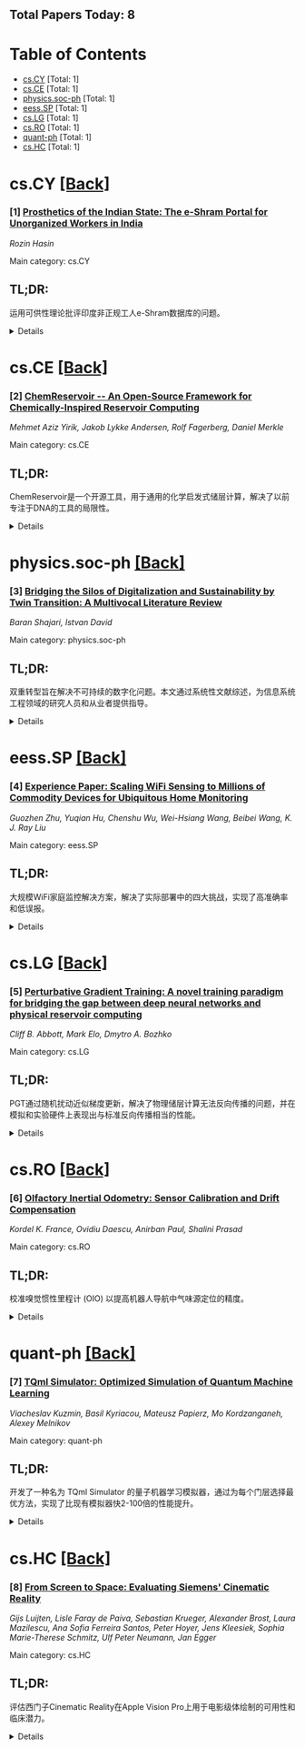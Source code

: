 ## Total Papers Today: 8

<div id=toc></div>

# Table of Contents

- [cs.CY](#cs.CY) [Total: 1]
- [cs.CE](#cs.CE) [Total: 1]
- [physics.soc-ph](#physics.soc-ph) [Total: 1]
- [eess.SP](#eess.SP) [Total: 1]
- [cs.LG](#cs.LG) [Total: 1]
- [cs.RO](#cs.RO) [Total: 1]
- [quant-ph](#quant-ph) [Total: 1]
- [cs.HC](#cs.HC) [Total: 1]


<div id='cs.CY'></div>

# cs.CY [[Back]](#toc)

### [1] [Prosthetics of the Indian State: The e-Shram Portal for Unorganized Workers in India](https://arxiv.org/abs/2503.05714)
*Rozin Hasin*

Main category: cs.CY

## TL;DR: 
运用可供性理论批评印度非正规工人e-Shram数据库的问题。

<details>
  <summary>Details</summary>

## Motivation: 
该研究旨在审视并批评印度非正规经济部门中为非组织工人设立的e-Shram数字门户/数据库在操作化、可访问性和认知方面存在的问题。

## Method: 
本研究通过运用可供性理论，对e-Shram数据库进行了审视和批判性分析。

## Result: 
研究结果是对e-Shram数据库在为劳动者操作化方面提出了批评，并指出了其在可访问性和认知方面存在的问题。

## Conclusion:
该研究得出结论，e-Shram数据库在为劳动者提供服务时，其操作化、可访问性和认知方面存在显著问题。

## ai_Abstract: 
本研究论文分析了印度非正规经济部门中针对非组织工人的数字门户/数据库e-Shram。论文运用可供性理论，批判性地审视了该数据库对劳动者的操作化，并指出了其在可访问性和认知方面存在的问题。

## 摘要翻译: 
本研究论文审视了当今印度非正规经济部门中非组织工人的数字门户/数据库：e-Shram。我运用可供性理论，批评了该数据库对劳动者的操作化，以及可访问性和认知方面的问题。

</details>


<div id='cs.CE'></div>

# cs.CE [[Back]](#toc)

### [2] [ChemReservoir -- An Open-Source Framework for Chemically-Inspired Reservoir Computing](https://arxiv.org/abs/2506.04249)
*Mehmet Aziz Yirik, Jakob Lykke Andersen, Rolf Fagerberg, Daniel Merkle*

Main category: cs.CE

## TL;DR: 
ChemReservoir是一个开源工具，用于通用的化学启发式储层计算，解决了以前专注于DNA的工具的局限性。

<details>
  <summary>Details</summary>

## Motivation: 
现有的化学信息学中化学启发式储层计算工具（如Yahiro和Nguyen开发的）主要侧重于DNA化学，并且维护状况不佳，限制了它们的可用性。因此，需要一个适当的开源工具。

## Method: 
本研究引入了ChemReservoir，一个用于化学启发式储层计算的开源框架。与以往专注于DNA化学的研究不同，ChemReservoir是一个用于构建和分析化学启发式储层的通用框架，它通过确保增强的测试、评估和可重复性来解决先前研究中的局限性。

## Result: 
该工具使用各种基于循环的储层拓扑进行了评估，并在记忆容量任务中的一系列配置中表现出稳定的性能。

## Conclusion:
ChemReservoir提供了一个通用、开源的化学启发式储层计算解决方案，克服了以前特定于DNA且维护不善的工具的局限性，并表现出稳定的性能。

## ai_Abstract: 
ChemReservoir是一个开源框架，用于化学启发式储层计算。它解决了现有工具主要关注DNA化学且维护不善的局限性，提供了一个通用的构建和分析化学启发式储层的平台，并通过增强测试、评估和可重复性来提高可用性。该工具在记忆容量任务中表现出稳定的性能。

## 摘要翻译: 
储层计算是一种循环神经网络，它使用固定且非线性的动力系统（称为储层）将输入映射到更高维空间。在文献中，储层有多种类型，从硅基到体外。在化学信息学中，以前的研究通过开发基于模拟的化学启发式硅基储层模型为该领域做出了贡献。Yahiro 使用基于DNA的化学反应网络作为其储层，Nguyen 开发了一种基于Gillespie算法的DNA化学启发工具。然而，这些软件工具主要侧重于DNA化学，并且它们的维护状况限制了其当前的可用性。由于这些限制，需要一个适当的开源工具。本研究介绍了ChemReservoir，一个用于化学启发式储层计算的开源框架。与以前专注于DNA化学的研究相比，ChemReservoir是一个用于构建和分析化学启发式储层的通用框架，它还通过确保增强的测试、评估和可重复性来解决这些先前研究中的局限性。该工具使用各种基于循环的储层拓扑进行了评估，并在记忆容量任务中的一系列配置中表现出稳定的性能。

</details>


<div id='physics.soc-ph'></div>

# physics.soc-ph [[Back]](#toc)

### [3] [Bridging the Silos of Digitalization and Sustainability by Twin Transition: A Multivocal Literature Review](https://arxiv.org/abs/2506.04267)
*Baran Shajari, Istvan David*

Main category: physics.soc-ph

## TL;DR: 
双重转型旨在解决不可持续的数字化问题。本文通过系统性文献综述，为信息系统工程领域的研究人员和从业者提供指导。

<details>
  <summary>Details</summary>

## Motivation: 
数字化日益增长的不可持续性问题，尤其是在生态方面，最终将限制社会的数字化能力和人类解决问题的能力。信息系统工程必须找到支持双重转型的方法。

## Method: 
系统性地调查关于双重转型的学术文献和灰色文献。

## Result: 
澄清了关键概念，并为研究人员和从业者提供了指导，以引导他们的创新工作。

## Conclusion:
摘要中未提及。

## ai_Abstract: 
本文介绍了“双重转型”的概念，即以相互支持的方式并行进行数字化和可持续性转型，以应对日益严重的不可持续数字化问题。文章强调了信息系统工程支持双重转型的必要性，并通过系统性文献综述，旨在阐明关键概念并为研究人员和从业者提供创新指导。

## 摘要翻译: 
双重转型是指以相互支持的方式并行进行数字化和可持续性转型，或者用通俗的话说，是“IT和数据的绿色化以及通过IT和数据实现绿色化”。双重转型旨在应对日益增长的不可持续数字化问题，特别是在生态意义上。忽视这个问题最终将限制社会的数字化能力和人类解决问题的能力。信息系统工程必须通过其大量的知识体系、方法和技术来支持双重转型之旅。为此，我们系统性地调查了关于双重转型的学术文献和灰色文献，澄清了关键概念，并为研究人员和从业者提供了指导，以引导他们的创新工作。

</details>


<div id='eess.SP'></div>

# eess.SP [[Back]](#toc)

### [4] [Experience Paper: Scaling WiFi Sensing to Millions of Commodity Devices for Ubiquitous Home Monitoring](https://arxiv.org/abs/2506.04322)
*Guozhen Zhu, Yuqian Hu, Chenshu Wu, Wei-Hsiang Wang, Beibei Wang, K. J. Ray Liu*

Main category: eess.SP

## TL;DR: 
大规模WiFi家庭监控解决方案，解决了实际部署中的四大挑战，实现了高准确率和低误报。

<details>
  <summary>Details</summary>

## Motivation: 
传统的基于摄像头和传感器的家庭监控方案存在局限性。WiFi家庭监控作为一种非侵入式替代方案具有潜力，但在大规模实际部署中面临非人为运动误报、CSI测量不一致、多用户环境干扰以及边缘设备计算限制等挑战，阻碍了现有研究的实际应用。

## Method: 
本文提出了一个实用且可扩展的WiFi感知系统，通过两年的综合评估，涉及280个边缘设备、16个场景和超过400万个运动样本进行验证。该系统解决了非人为运动误报、CSI不一致、多用户干扰和计算资源限制等挑战，并集成了感知与通信功能。

## Result: 
该解决方案在多样化的真实家庭环境中实现了92.61%的准确率，将非人为运动导致的误报从63.1%降低到8.4%，并将CSI传输开销降低了99.72%。系统支持同时进行WiFi感知和数据传输。

## Conclusion:
本文通过弥合理论研究与商业部署之间的差距，为在实际环境中扩展WiFi感知提供了实用见解，其发现和策略可推广到各种WiFi感知应用。

## ai_Abstract: 
这篇论文介绍了一个大规模WiFi家庭监控解决方案的开发和部署经验，该方案已在全球超过1000万个路由器和1亿个智能灯泡上运行。论文识别并解决了实际部署中的四大挑战，包括非人为运动误报、CSI测量不一致、多用户环境干扰以及边缘设备计算限制。通过全面的两年评估，该系统在真实环境中实现了92.61%的准确率，显著降低了误报率和传输开销。该工作旨在为WiFi感知的商业化部署提供实用指导。

## 摘要翻译: 
WiFi家庭监控已成为传统基于摄像头和传感器的解决方案的一种引人注目的替代方案，通过利用现有的无线基础设施，以最小的侵入性提供广泛的覆盖。本文介绍了开发和部署大规模WiFi感知解决方案的关键见解和经验教训，该解决方案目前已在全球超过1000万个商用现成路由器和1亿个智能灯泡上运行。通过这次广泛的部署，我们识别出阻碍现有研究实际应用的四个现实挑战：1）非人为运动（例如宠物）经常触发误报；2）低成本WiFi芯片组和异构硬件导致信道状态信息（CSI）测量不一致；3）多用户环境中的运动干扰使居住者区分变得复杂；4）边缘设备的计算限制和有限的云传输阻碍了实时处理。为了解决这些挑战，我们提出了一个实用且可扩展的系统，通过涉及280个边缘设备、16个场景和超过400万个运动样本的全面两年评估进行了验证。我们的解决方案在多样化的真实家庭中实现了92.61%的准确率，同时将非人为运动引起的误报从63.1%降低到8.4%，并将CSI传输开销降低了99.72%。值得注意的是，我们的系统集成了感知和通信，支持在家庭WiFi网络上同时进行WiFi感知和数据传输。虽然本文侧重于家庭监控，但我们的发现和策略可推广到各种WiFi感知应用。通过弥合理论研究与商业部署之间的差距，这项工作为在实际环境中扩展WiFi感知提供了实用见解。

</details>


<div id='cs.LG'></div>

# cs.LG [[Back]](#toc)

### [5] [Perturbative Gradient Training: A novel training paradigm for bridging the gap between deep neural networks and physical reservoir computing](https://arxiv.org/abs/2506.04523)
*Cliff B. Abbott, Mark Elo, Dmytro A. Bozhko*

Main category: cs.LG

## TL;DR: 
PGT通过随机扰动近似梯度更新，解决了物理储层计算无法反向传播的问题，并在模拟和实验硬件上表现出与标准反向传播相当的性能。

<details>
  <summary>Details</summary>

## Motivation: 
物理储层计算由于其黑盒性质，无法执行反向传播，这是其一个关键限制。

## Method: 
PGT从物理学中的微扰理论中汲取灵感，利用网络参数空间中的随机扰动，仅通过前向传播来近似梯度更新。

## Result: 
PGT在模拟神经网络架构（包括密集网络和带储层层的Transformer模型）以及使用磁振子自振环作为物理储层的实验硬件上均展示了可行性。在反向传播不切实际或不可能的情况下，PGT可以实现与标准反向传播方法相当的性能。

## Conclusion:
PGT代表着将物理储层集成到更深层神经网络架构中并实现人工智能训练显著能效增益的一个有希望的步骤。

## ai_Abstract: 
PGT是一种受微扰理论启发的训练方法，它通过随机扰动近似梯度更新，解决了物理储层计算无法反向传播的问题。该方法在模拟和实验硬件上均表现出可行性，并在反向传播受限的情况下实现了与标准反向传播相当的性能，为将物理储层集成到深度神经网络中并提高AI训练能效提供了新途径。

## 摘要翻译: 
我们引入了扰动梯度训练（PGT），这是一种新颖的训练范式，它克服了物理储层计算的一个关键限制：由于物理储层的黑盒性质而无法执行反向传播。PGT从物理学中的微扰理论中汲取灵感，利用网络参数空间中的随机扰动，仅通过前向传播来近似梯度更新。我们在模拟神经网络架构（包括密集网络和带储层层的Transformer模型）以及使用磁振子自振环作为物理储层的实验硬件上，展示了这种方法的可行性。我们的结果表明，在反向传播不切实际或不可能的情况下，PGT可以实现与标准反向传播方法相当的性能。PGT代表着将物理储层集成到更深层神经网络架构中并实现人工智能训练显著能效增益的一个有希望的步骤。

</details>


<div id='cs.RO'></div>

# cs.RO [[Back]](#toc)

### [6] [Olfactory Inertial Odometry: Sensor Calibration and Drift Compensation](https://arxiv.org/abs/2506.04539)
*Kordel K. France, Ovidiu Daescu, Anirban Paul, Shalini Prasad*

Main category: cs.RO

## TL;DR: 
校准嗅觉惯性里程计 (OIO) 以提高机器人导航中气味源定位的精度。

<details>
  <summary>Details</summary>

## Motivation: 
气体动力学和环境因素给嗅觉导航任务带来了干扰，使得嗅觉惯性里程计（OIO）的实施变得困难。本研究的动机是定义一个校准OIO的流程，以实现厘米级精度的气味源定位。

## Method: 
本文定义了一种校准机器人嗅觉惯性里程计（OIO）的流程，该流程适用于多种嗅觉传感器类型。重点在于在慢速移动的机器人平台上，实现气味源定位的厘米级精度。

## Result: 
作者在真实的机械臂上演示了OIO校准过程，并展示了该校准如何比冷启动嗅觉导航任务显著提高了性能。

## Conclusion:
论文通过实验证明，所提出的OIO校准过程能够显著提高机器人嗅觉导航任务的性能，尤其是在气味源定位方面。

## ai_Abstract: 
本文介绍了一种校准嗅觉惯性里程计（OIO）的方法，旨在解决气体动力学和环境因素对嗅觉导航任务的干扰。该方法定义了一个通用的校准流程，特别关注在慢速移动机器人上实现气味源的厘米级定位精度。实验证明，该校准过程在真实机械臂上显著提升了嗅觉导航任务的性能。

## 摘要翻译: 
视觉惯性里程计（VIO）是一种融合视觉和运动学数据以理解机器在导航任务中状态的过程。嗅觉惯性里程计（OIO）是VIO的一种模拟，它将气体传感器的信号与惯性数据融合，以帮助机器人通过气味进行导航。气体动力学和环境因素给嗅觉导航任务带来了干扰，这使得OIO难以实现。在我们的工作中，我们定义了一个校准机器人OIO的过程，该过程适用于多种嗅觉传感器类型。我们的重点是专门校准OIO，以在慢速移动的机器人平台上实现气味源定位的厘米级精度，从而展示在机器人手术和无接触安全检查中的应用案例。我们在真实的机械臂上演示了我们的OIO校准过程，并展示了这种校准如何比冷启动嗅觉导航任务提高了性能。

</details>


<div id='quant-ph'></div>

# quant-ph [[Back]](#toc)

### [7] [TQml Simulator: Optimized Simulation of Quantum Machine Learning](https://arxiv.org/abs/2506.04891)
*Viacheslav Kuzmin, Basil Kyriacou, Mateusz Papierz, Mo Kordzanganeh, Alexey Melnikov*

Main category: quant-ph

## TL;DR: 
开发了一种名为 TQml Simulator 的量子机器学习模拟器，通过为每个门层选择最优方法，实现了比现有模拟器快2-100倍的性能提升。

<details>
  <summary>Details</summary>

## Motivation: 
量子机器学习中硬件高效电路的快速数值模拟器对该领域的研究进展至关重要。

## Method: 
本研究通过数值基准测试通用和门特定技术来模拟量子态向量上门层的作用，旨在加速量子机器学习算法的整体模拟。基于分析结果，开发了名为 TQml Simulator 的数值模拟器，该模拟器为给定电路中的每个层采用最有效的模拟方法。并在标准门集以及IonQ和IBM量子处理单元的原生门上评估了该模拟器。

## Result: 
分析表明，给定门层的最佳模拟方法取决于所涉及的量子比特数量，并且量身定制的技术组合可以在给定电路的前向和后向传递中产生显著的性能增益。TQml Simulator 在大多数情况下，其性能比等效的Pennylane的default.qubit模拟器高出约2到100倍，具体取决于电路、量子比特数量、输入数据的批量大小和所使用的硬件。

## Conclusion:
通过为电路中的每个门层选择最佳模拟方法，可以显著加速量子机器学习算法的模拟，TQml Simulator 验证了这种方法能够带来显著的性能提升。

## ai_Abstract: 
本文旨在加速量子机器学习算法的模拟。通过对模拟量子门层作用的各种技术进行基准测试，研究发现最佳模拟方法取决于量子比特数量，并且量身定制的技术组合能显著提升性能。基于此，研究团队开发了 TQml Simulator，该模拟器能为每个电路层选择最优模拟方法。实验结果显示，TQml Simulator 的性能比Pennylane的default.qubit模拟器提高了2到100倍，这表明其在量子机器学习模拟方面具有显著的效率优势。

## 摘要翻译: 
量子机器学习中使用的硬件高效电路通常由交替的均匀应用门层组成。此类电路的高速数值模拟器对于推动该领域的研究至关重要。在这项工作中，我们对模拟量子态向量上门层作用的通用和门特定技术进行了数值基准测试，旨在加速量子机器学习算法的整体模拟。我们的分析表明，给定门层的最佳模拟方法取决于所涉及的量子比特数量，并且量身定制的技术组合可以在给定电路的前向和后向传递中产生显著的性能增益。基于这些见解，我们开发了一个名为 TQml Simulator 的数值模拟器，它为给定电路中的每个层采用最有效的模拟方法。我们在由标准门集（如旋转门和CNOT门）以及IonQ和IBM量子处理单元的原生门构建的电路上评估了 TQml Simulator。在大多数情况下，我们的模拟器比等效的Pennylane的default.qubit模拟器性能高出约2到100倍，具体取决于电路、量子比特数量、输入数据的批量大小和所使用的硬件。

</details>


<div id='cs.HC'></div>

# cs.HC [[Back]](#toc)

### [8] [From Screen to Space: Evaluating Siemens' Cinematic Reality](https://arxiv.org/abs/2506.04972)
*Gijs Luijten, Lisle Faray de Paiva, Sebastian Krueger, Alexander Brost, Laura Mazilescu, Ana Sofia Ferreira Santos, Peter Hoyer, Jens Kleesiek, Sophia Marie-Therese Schmitz, Ulf Peter Neumann, Jan Egger*

Main category: cs.HC

## TL;DR: 
评估西门子Cinematic Reality在Apple Vision Pro上用于电影级体绘制的可用性和临床潜力。

<details>
  <summary>Details</summary>

## Motivation: 
作为首批完全接触西门子Cinematic Reality的研究团队之一，评估其在Apple Vision Pro上进行电影级体绘制的可用性和临床潜力。

## Method: 
使用CHAOS和MRCP_DLRecon数据集的静脉期肝脏CT和MRCP扫描数据进行可视化。十四位医学专家通过系统可用性量表、ISONORM 9242-110-S问卷和开放式调查评估了可用性和预期的临床整合潜力。

## Result: 
专家的反馈确定了可行性、关键可用性优势以及在真实临床工作流程中加速适应所需的特性。

## Conclusion:
研究结果揭示了沉浸式电影级渲染在医学影像领域的潜力。

## ai_Abstract: 
本研究评估了西门子Cinematic Reality在Apple Vision Pro上进行电影级体绘制的可用性和临床潜力。研究团队可视化了静脉期肝脏CT和MRCP扫描数据，并邀请十四位医学专家通过问卷和调查评估其可用性和临床整合潜力。结果显示了该技术的诸多优势和未来在临床应用中的可行性，为沉浸式电影级渲染在医学影像领域的应用提供了深入见解。

## 摘要翻译: 
作为首批完全接触西门子电影级现实（Cinematic Reality）的研究团队之一，我们评估了其在Apple Vision Pro上进行电影级体绘制的可用性和临床潜力。我们可视化了来自CHAOS和MRCP_DLRecon数据集的静脉期肝脏计算机断层扫描和磁共振胰胆管造影扫描。十四位医学专家使用系统可用性量表、ISONORM 9242-110-S问卷和开放式调查评估了可用性和预期的临床整合潜力。他们的反馈确定了可行性、关键可用性优势以及在真实临床工作流程中加速适应所需的特性。研究结果提供了对沉浸式电影级渲染在医学影像领域潜力的见解。

</details>
